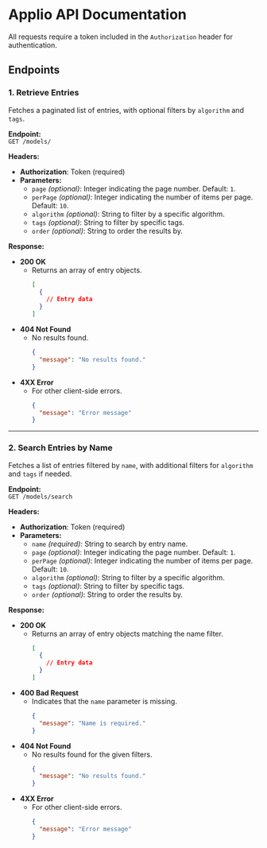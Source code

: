 # Applio API Documentation

All requests require a token included in the `Authorization` header for authentication.

## Endpoints

### 1. Retrieve Entries
Fetches a paginated list of entries, with optional filters by `algorithm` and `tags`.

**Endpoint:**  
`GET /models/`

**Headers:**
- **Authorization**: Token (required)
- **Parameters:**
  - `page` *(optional)*: Integer indicating the page number. Default: `1`.
  - `perPage` *(optional)*: Integer indicating the number of items per page. Default: `10`.
  - `algorithm` *(optional)*: String to filter by a specific algorithm.
  - `tags` *(optional)*: String to filter by specific tags.
  - `order` *(optional)*: String to order the results by.

**Response:**
- **200 OK**
  - Returns an array of entry objects.
    ```json
    [
      {
        // Entry data
      }
    ]
    ```
- **404 Not Found**
  - No results found.
    ```json
    {
      "message": "No results found."
    }
    ```
- **4XX Error**
  - For other client-side errors.
    ```json
    {
      "message": "Error message"
    }
    ```

---

### 2. Search Entries by Name
Fetches a list of entries filtered by `name`, with additional filters for `algorithm` and `tags` if needed.

**Endpoint:**  
`GET /models/search`

**Headers:**
- **Authorization**: Token (required)
- **Parameters:**
  - `name` *(required)*: String to search by entry name.
  - `page` *(optional)*: Integer indicating the page number. Default: `1`.
  - `perPage` *(optional)*: Integer indicating the number of items per page. Default: `10`.
  - `algorithm` *(optional)*: String to filter by a specific algorithm.
  - `tags` *(optional)*: String to filter by specific tags.
  - `order` *(optional)*: String to order the results by.

**Response:**
- **200 OK**
  - Returns an array of entry objects matching the name filter.
    ```json
    [
      {
        // Entry data
      }
    ]
    ```
- **400 Bad Request**
  - Indicates that the `name` parameter is missing.
    ```json
    {
      "message": "Name is required."
    }
    ```
- **404 Not Found**
  - No results found for the given filters.
    ```json
    {
      "message": "No results found."
    }
    ```
- **4XX Error**
  - For other client-side errors.
    ```json
    {
      "message": "Error message"
    }
    ```
